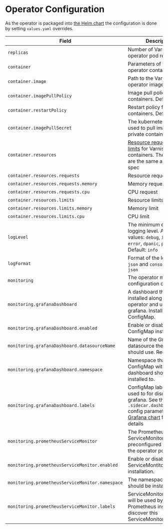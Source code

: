 # Operator Configuration

As the operator is packaged into [the Helm chart](https://helm.sh/docs/developing_charts/) the configuration is done by setting `values.yaml` overrides.

| Field                                           | Description                                                                                                                                                                                                                                                                                                                                          | Default                          |
|-------------------------------------------------|------------------------------------------------------------------------------------------------------------------------------------------------------------------------------------------------------------------------------------------------------------------------------------------------------------------------------------------------------|----------------------------------|
| `replicas`                                      | Number of Varnish operator pod replicas                                                                                                                                                                                                                                                                                                              | 1                                |
| `container`                                     | Parameters of the Varnish operator container                                                                                                                                                                                                                                                                                                         |                                  |
| `container.image`                               | Path to the Varnish operator image being used                                                                                                                                                                                                                                                                                                        | Latest version available         |
| `container.imagePullPolicy`                     | Image pull policy for the containers. Default: `Always`                                                                                                                                                                                                                                                                                              | `Always`                         |
| `container.restartPolicy`                       | Restart policy for the containers. Default: `Always`                                                                                                                                                                                                                                                                                                 | `Always`                         |
| `container.imagePullSecret`                     | The kubernetes secret used to pull images from private container registry                                                                                                                                                                                                                                                                            |                                  |
| `container.resources`                           | [Resource requests and limits](https://kubernetes.io/docs/concepts/configuration/manage-compute-resources-container/#resource-requests-and-limits-of-pod-and-container) for Varnish containers. The [field specs](https://kubernetes.io/docs/reference/generated/kubernetes-api/v1.13/#resourcerequirements-v1-core) are the same as in the Pod spec |                                  |
| `container.resources.requests`                  | Resource requests                                                                                                                                                                                                                                                                                                                                    |                                  |
| `container.resources.requests.memory`           | Memory request                                                                                                                                                                                                                                                                                                                                       | `500m`                           |
| `container.resources.requests.cpu`              | CPU request                                                                                                                                                                                                                                                                                                                                          | `200Mi`                          |
| `container.resources.limits`                    | Resource limits                                                                                                                                                                                                                                                                                                                                      |                                  |
| `container.resources.limits.memory`             | Memory limit                                                                                                                                                                                                                                                                                                                                         | `500m`                           |
| `container.resources.limits.cpu`                | CPU limit                                                                                                                                                                                                                                                                                                                                            | `200Mi`                          |
| `logLevel`                                      | The minimum enabled logging level. Allowed values: `debug`, `info`, `warn`, `error`, `dpanic`, `panic`, `fatal`. Default: `info`                                                                                                                                                                                                                     | `info`                           |
| `logFormat`                                     | Format of the logs. Can be `json` and `console`. Default: `json`                                                                                                                                                                                                                                                                                     | `json`                           |
| `monitoring`                                    | The operator monitoring configuration object                                                                                                                                                                                                                                                                                                         |                                  |
| `monitoring.grafanaDashboard`                   | A dashboard that can be installed along with the operator and used in grafana. Installed as a ConfigMap.                                                                                                                                                                                                                                             |                                  |
| `monitoring.grafanaDashboard.enabled`           | Enable or disable the ConfigMap installation.                                                                                                                                                                                                                                                                                                        | `false`                          |
| `monitoring.grafanaDashboard.datasourceName`    | Name of the Grafana datasource the dashboard should use. Required.                                                                                                                                                                                                                                                                                   |                                  |
| `monitoring.grafanaDashboard.namespace`         | Namespace that the ConfigMap with the dashboard should be installed to.                                                                                                                                                                                                                                                                              | The same as the operator's       |
| `monitoring.grafanaDashboard.labels`            | ConfigMap labels. Can be used to for discovery by grafana. See the `.sidecar.dashboards.label` config parameter of [Grafana chart](https://github.com/helm/charts/tree/master/stable/grafana) for more details                                                                                                                                       | `{ grafana_dashboard: "1" }`     |
| `monitoring.prometheusServiceMonitor`           | The Prometheus ServiceMonitor that is preconfigured to monitors the operator pods.                                                                                                                                                                                                                                                                   |                                  |
| `monitoring.prometheusServiceMonitor.enabled`   | Enable or disable ServiceMontitor installation.                                                                                                                                                                                                                                                                                                      | `false`                          |
| `monitoring.prometheusServiceMonitor.namespace` | The namespace the it should be installed to.                                                                                                                                                                                                                                                                                                         | The same as the operator's       |
| `monitoring.prometheusServiceMonitor.labels`    | ServiceMonitor labels that will be used by Prometheus instance to discover this ServiceMonitor.                                                                                                                                                                                                                                                      | `{ operator: varnish_operator }` |